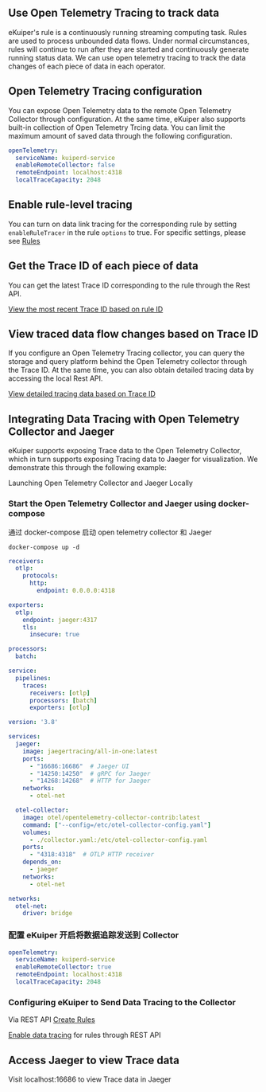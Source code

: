 ## Use Open Telemetry Tracing to track data

eKuiper's rule is a continuously running streaming computing task. Rules are used to process unbounded data flows. Under normal circumstances, rules will continue to run after they are started and continuously generate running status data. We can use open telemetry tracing to track the data changes of each piece of data in each operator.

## Open Telemetry Tracing configuration

You can expose Open Telemetry data to the remote Open Telemetry Collector through configuration. At the same time, eKuiper also supports built-in collection of Open Telemetry Trcing data. You can limit the maximum amount of saved data through the following configuration.

```yaml
openTelemetry:
  serviceName: kuiperd-service
  enableRemoteCollector: false
  remoteEndpoint: localhost:4318
  localTraceCapacity: 2048
```

## Enable rule-level tracing

You can turn on data link tracing for the corresponding rule by setting `enableRuleTracer` in the rule `options` to true. For specific settings, please see [Rules](../../guide/rules/overview.md#rules)

## Get the Trace ID of each piece of data

You can get the latest Trace ID corresponding to the rule through the Rest API.

[View the most recent Trace ID based on rule ID](../../api/restapi/trace.md#view-the-latest-trace-id-based-on-the-rule-id)

## View traced data flow changes based on Trace ID

If you configure an Open Telemetry Tracing collector, you can query the storage and query platform behind the Open Telemetry collector through the Trace ID. At the same time, you can also obtain detailed tracing data by accessing the local Rest API.

[View detailed tracing data based on Trace ID](../../api/restapi/trace.md#view-detailed-tracing-data-based-on-trace-id)

## Integrating Data Tracing with Open Telemetry Collector and Jaeger

eKuiper supports exposing Trace data to the Open Telemetry Collector, which in turn supports exposing Tracing data to Jaeger for visualization. We demonstrate this through the following example:

Launching Open Telemetry Collector and Jaeger Locally

### Start the Open Telemetry Collector and Jaeger using docker-compose

通过 docker-compose 启动 open telemetry collector 和  Jaeger

```shell
docker-compose up -d
```

```yaml
receivers:
  otlp:
    protocols:
      http:
        endpoint: 0.0.0.0:4318

exporters:
  otlp:
    endpoint: jaeger:4317
    tls:
      insecure: true

processors:
  batch:

service:
  pipelines:
    traces:
      receivers: [otlp]
      processors: [batch]
      exporters: [otlp]
```

```yaml
version: '3.8'

services:
  jaeger:
    image: jaegertracing/all-in-one:latest
    ports:
      - "16686:16686"  # Jaeger UI
      - "14250:14250"  # gRPC for Jaeger
      - "14268:14268"  # HTTP for Jaeger
    networks:
      - otel-net

  otel-collector:
    image: otel/opentelemetry-collector-contrib:latest
    command: ["--config=/etc/otel-collector-config.yaml"]
    volumes:
      - ./collector.yaml:/etc/otel-collector-config.yaml
    ports:
      - "4318:4318"  # OTLP HTTP receiver
    depends_on:
      - jaeger
    networks:
      - otel-net

networks:
  otel-net:
    driver: bridge
```

### 配置 eKuiper 开启将数据追踪发送到 Collector

```yaml
openTelemetry:
  serviceName: kuiperd-service
  enableRemoteCollector: true
  remoteEndpoint: localhost:4318
  localTraceCapacity: 2048
```

### Configuring eKuiper to Send Data Tracing to the Collector


Via REST API [Create Rules](../../api/restapi/rules.md#create-a-rule)

[Enable data tracing](../../api/restapi/trace.md#start-trace-the-data-of-specific-rule) for rules through REST API

## Access Jaeger to view Trace data

Visit localhost:16686 to view Trace data in Jaeger
